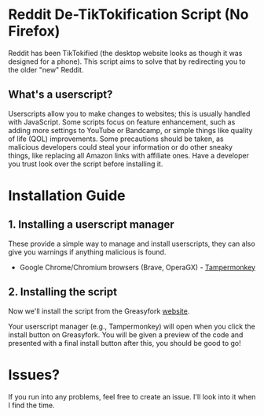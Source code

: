 # Reddit De-TikTokification Script (No Firefox)
Reddit has been TikTokified (the desktop website looks as though it was designed for a phone). This script aims to solve that by redirecting you to the older "new" Reddit.

## What's a userscript?
Userscripts allow you to make changes to websites; this is usually handled with JavaScript. Some scripts focus on feature enhancement, such as adding more settings to YouTube or Bandcamp, or simple things like quality of life (QOL) improvements. Some precautions should be taken, as malicious developers could steal your information or do other sneaky things, like replacing all Amazon links with affiliate ones. Have a developer you trust look over the script before installing it.

# Installation Guide

## 1. Installing a userscript manager
These provide a simple way to manage and install userscripts, they can also give you warnings if anything malicious is found.

- Google Chrome/Chromium browsers (Brave, OperaGX) - [Tampermonkey](https://chromewebstore.google.com/detail/tampermonkey/dhdgffkkebhmkfjojejmpbldmpobfkfo)
  
## 2. Installing the script
Now we'll install the script from the Greasyfork [website](https://greasyfork.org/en/scripts/479542-reddit-de-tiktokified).

Your userscript manager (e.g., Tampermonkey) will open when you click the install button on Greasyfork. You will be given a preview of the code and presented with a final install button after this, you should be good to go!

# Issues?

If you run into any problems, feel free to create an issue. I'll look into it when I find the time.
